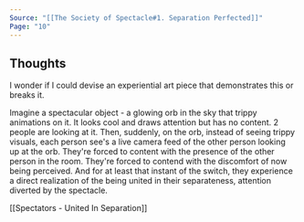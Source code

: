 ```yaml
---
Source: "[[The Society of Spectacle#1. Separation Perfected]]"
Page: "10"
---
```

## Thoughts
I wonder if I could devise an experiential art piece that demonstrates this or breaks it.

Imagine a spectacular object - a glowing orb in the sky that trippy animations on it. It looks cool and draws attention but has no content. 2 people are looking at it. Then, suddenly, on the orb, instead of seeing trippy visuals, each person see's a live camera feed of the other person looking up at the orb. They're forced to content with the presence of the other person in the room. They're forced to contend with the discomfort of now being perceived. And for at least that instant of the switch, they experience a direct realization of the being united in their separateness, attention diverted by the spectacle. 

[[Spectators - United In Separation]] 